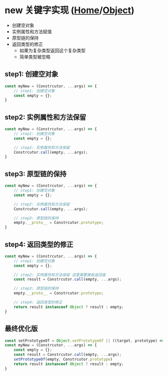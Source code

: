 # new 关键字实现 ([Home](/readme.md)/[Object](./readme.md))
- 创建空对象
- 实例属性和方法赋值
- 原型链的保持
- 返回类型的修正
    - 如果为复杂类型返回这个复杂类型
    - 简单类型被忽略

## step1: 创建空对象
```javascript
const myNew = (Constrcutor, ...args) => {
    // step1: 创建空对象
    const empty = {};
}
```

## step2: 实例属性和方法保留
```javascript
const myNew = (Constrcutor, ...args) => {
    // step1: 创建空对象
    const empty = {};

    // step2: 实例属性和方法保留
    Constrcutor.call(empty, ...args);
}
```

## step3: 原型链的保持
```javascript
const myNew = (Constrcutor, ...args) => {
    // step1: 创建空对象
    const empty = {};

    // step2: 实例属性和方法保留
    Constrcutor.call(empty, ...args);

    // step3: 原型链的保持
    empty.__proto__ = Constrcutor.prototype;
}
```

## step4: 返回类型的修正
```javascript
const myNew = (Constrcutor, ...args) => {
    // step1: 创建空对象
    const empty = {};

    // step2: 实例属性和方法保留 这里需要接收返回值
    const result = Constrcutor.call(empty, ...args);

    // step3: 原型链的保持
    empty.__proto__ = Constrcutor.prototype;

    // step4: 返回类型的修正
    return result instanceof Object ? result : empty;
}

```

## 最终优化版
```javascript
const setPrototypeOf = Object.setPrototypeOf || ((target, prototype) => target.__proto__ = prototype);
const myNew = (Constrcutor, ...args) => {
    const empty = {};
    const result = Constrcutor.call(empty, ...args);
    setPrototypeOf(empty, Constrcutor.prototype)
    return result instanceof Object ? result : empty;
}
```
